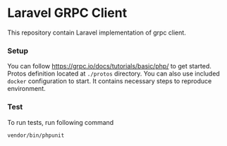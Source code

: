 # Laravel GRPC Client

This repository contain Laravel implementation of grpc client.

### Setup

You can follow https://grpc.io/docs/tutorials/basic/php/ to get started. Protos definition located at `./protos` directory. You can also use included `docker` configuration to start. It contains necessary steps to reproduce environment.

### Test

To run tests, run following command

```vendor/bin/phpunit```